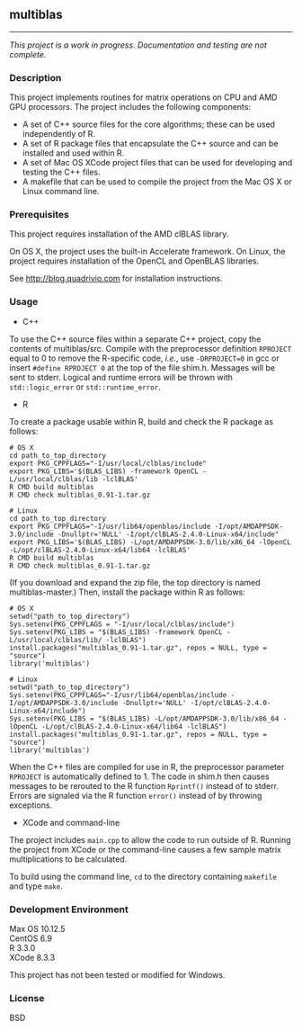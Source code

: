 ## multiblas

---

_This project is a work in progress. Documentation and testing are not complete._

### Description

This project implements routines for matrix operations on CPU and AMD GPU processors. The project
includes the following components:

* A set of C++ source files for the core algorithms; these can be used independently of R. 
* A set of R package files that encapsulate the C++ source and can be installed and used
within R.
* A set of Mac OS XCode project files that can be used for developing and testing the
C++ files.
* A makefile that can be used to compile the project from the Mac OS X or Linux command line.

### Prerequisites

This project requires installation of the AMD clBLAS library.

On OS X, the project uses the built-in Accelerate framework.
On Linux, the project requires installation of the OpenCL and OpenBLAS libraries.

See http://blog.quadrivio.com for installation instructions.

### Usage

* C++

To use the C++ source files within a separate C++ project, copy the contents of
multiblas/src. Compile with the preprocessor definition `RPROJECT` equal to 0 to remove the
R-specific code, _i.e._, use `-DRPROJECT=0` in gcc or insert `#define RPROJECT 0` at the
top of the file shim.h. Messages will be sent to stderr. Logical and runtime
errors will be thrown with `std::logic_error` or `std::runtime_error`.

* R

To create a package usable within R, build and check the R package as follows:

```
# OS X
cd path_to_top_directory
export PKG_CPPFLAGS="-I/usr/local/clblas/include"
export PKG_LIBS='$(BLAS_LIBS) -framework OpenCL -L/usr/local/clblas/lib -lclBLAS'
R CMD build multiblas
R CMD check multiblas_0.91-1.tar.gz

# Linux
cd path_to_top_directory
export PKG_CPPFLAGS="-I/usr/lib64/openblas/include -I/opt/AMDAPPSDK-3.0/include -Dnullptr='NULL' -I/opt/clBLAS-2.4.0-Linux-x64/include"
export PKG_LIBS='$(BLAS_LIBS) -L/opt/AMDAPPSDK-3.0/lib/x86_64 -lOpenCL -L/opt/clBLAS-2.4.0-Linux-x64/lib64 -lclBLAS'
R CMD build multiblas
R CMD check multiblas_0.91-1.tar.gz
```

(If you download and expand the zip file, the top directory is named multiblas-master.) Then, install the package within R as follows:

```
# OS X
setwd("path_to_top_directory")
Sys.setenv(PKG_CPPFLAGS = "-I/usr/local/clblas/include")
Sys.setenv(PKG_LIBS = "$(BLAS_LIBS) -framework OpenCL -L/usr/local/clblas/lib/ -lclBLAS")
install.packages("multiblas_0.91-1.tar.gz", repos = NULL, type = "source")
library('multiblas')

# Linux
setwd("path_to_top_directory")
Sys.setenv(PKG_CPPFLAGS="-I/usr/lib64/openblas/include -I/opt/AMDAPPSDK-3.0/include -Dnullptr='NULL' -I/opt/clBLAS-2.4.0-Linux-x64/include")
Sys.setenv(PKG_LIBS = "$(BLAS_LIBS) -L/opt/AMDAPPSDK-3.0/lib/x86_64 -lOpenCL -L/opt/clBLAS-2.4.0-Linux-x64/lib64 -lclBLAS")
install.packages("multiblas_0.91-1.tar.gz", repos = NULL, type = "source")
library('multiblas')
```

When the C++ files are compiled for use in R, the preprocessor parameter `RPROJECT` is
automatically defined to 1. The code in shim.h then causes messages to be rerouted to
the R function `Rprintf()` instead of to stderr. Errors are signaled via the R
function `error()` instead of by throwing exceptions.

* XCode and command-line

The project includes `main.cpp` to allow the code to run outside of R. Running the project from
XCode or the command-line causes a few sample matrix multiplications to be calculated.

To build using the command line, `cd` to the directory containing `makefile` and type `make`.

### Development Environment

Max OS 10.12.5  
CentOS 6.9  
R 3.3.0  
XCode 8.3.3   

This project has not been tested or modified for Windows.

### License

BSD
